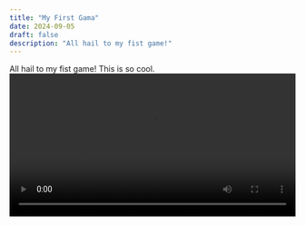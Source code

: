 ```yaml
---
title: "My First Gama"
date: 2024-09-05
draft: false
description: "All hail to my fist game!"
---
```

All hail to my fist game! This is so cool.
<video width="100%" controls>
  <source src="/videos/game.mp4" type="video/mp4">
  Your browser does not support the video tag.
</video>